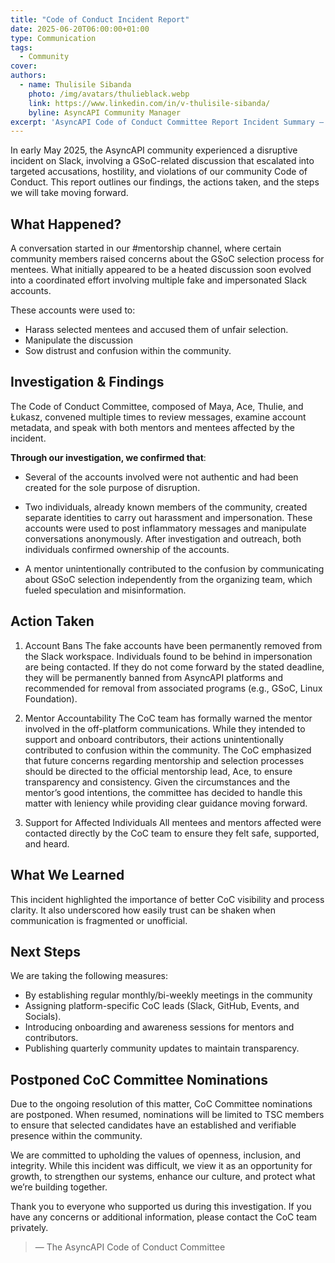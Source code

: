 ```yaml
---
title: "Code of Conduct Incident Report"
date: 2025-06-20T06:00:00+01:00
type: Communication
tags:
  - Community
cover: 
authors:
  - name: Thulisile Sibanda
    photo: /img/avatars/thulieblack.webp
    link: https://www.linkedin.com/in/v-thulisile-sibanda/
    byline: AsyncAPI Community Manager
excerpt: 'AsyncAPI Code of Conduct Committee Report Incident Summary – May 2025'
---
```


In early May 2025, the AsyncAPI community experienced a disruptive incident on Slack, involving a GSoC-related discussion that escalated into targeted accusations, hostility, and violations of our community Code of Conduct. This report outlines our findings, the actions taken, and the steps we will take moving forward.

## What Happened?
A conversation started in our #mentorship channel, where certain community members raised concerns about the GSoC selection process for mentees. What initially appeared to be a heated discussion soon evolved into a coordinated effort involving multiple fake and impersonated Slack accounts.

These accounts were used to:

- Harass selected mentees and accused them of unfair selection.
- Manipulate the discussion
- Sow distrust and confusion within the community.

## Investigation & Findings
The Code of Conduct Committee, composed of Maya, Ace, Thulie, and Łukasz, convened multiple times to review messages, examine account metadata, and speak with both mentors and mentees affected by the incident.

**Through our investigation, we confirmed that**:

- Several of the accounts involved were not authentic and had been created for the sole purpose of disruption.

- Two individuals, already known members of the community, created separate identities to carry out harassment and impersonation. These accounts were used to post inflammatory messages and manipulate conversations anonymously. After investigation and outreach, both individuals confirmed ownership of the accounts.

- A mentor unintentionally contributed to the confusion by communicating about GSoC selection independently from the organizing team, which fueled speculation and misinformation.

## Action Taken

1. Account Bans
The fake accounts have been permanently removed from the Slack workspace. Individuals found to be behind in impersonation are being contacted. If they do not come forward by the stated deadline, they will be permanently banned from AsyncAPI platforms and recommended for removal from associated programs (e.g., GSoC, Linux Foundation).

2. Mentor Accountability
The CoC team has formally warned the mentor involved in the off-platform communications. While they intended to support and onboard contributors, their actions unintentionally contributed to confusion within the community. The CoC emphasized that future concerns regarding mentorship and selection processes should be directed to the official mentorship lead, Ace, to ensure transparency and consistency. Given the circumstances and the mentor’s good intentions, the committee has decided to handle this matter with leniency while providing clear guidance moving forward.

3. Support for Affected Individuals
All mentees and mentors affected were contacted directly by the CoC team to ensure they felt safe, supported, and heard.

## What We Learned
This incident highlighted the importance of better CoC visibility and process clarity. It also underscored how easily trust can be shaken when communication is fragmented or unofficial.

## Next Steps
We are taking the following measures:

- By establishing regular monthly/bi-weekly meetings in the community
- Assigning platform-specific CoC leads (Slack, GitHub, Events, and Socials).
- Introducing onboarding and awareness sessions for mentors and contributors.
- Publishing quarterly community updates to maintain transparency.

## Postponed CoC Committee Nominations
Due to the ongoing resolution of this matter, CoC Committee nominations are postponed. When resumed, nominations will be limited to TSC members to ensure that selected candidates have an established and verifiable presence within the community.

We are committed to upholding the values of openness, inclusion, and integrity. While this incident was difficult, we view it as an opportunity for growth, to strengthen our systems, enhance our culture, and protect what we’re building together.

Thank you to everyone who supported us during this investigation. If you have any concerns or additional information, please contact the CoC team privately.

> — The AsyncAPI Code of Conduct Committee